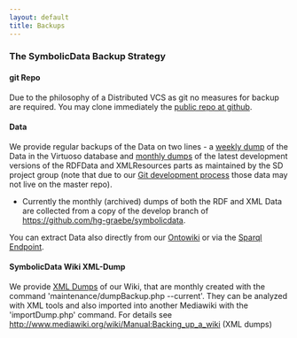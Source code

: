 ```yaml
---
layout: default
title: Backups
---
```


### The SymbolicData Backup Strategy

#### git Repo

Due to the philosophy of a Distributed VCS as git no measures for backup are required. You may clone immediately the [public repo at github](https://github.com/symbolicdata).

#### Data

We provide regular backups of the Data on two lines - a [weekly dump](http://symbolicdata.org/Backups/RDFDataDump) of the Data in the Virtuoso database and [monthly dumps](http://symbolicdata.org/Backups/Data) of the latest development versions of the RDFData and XMLResources parts as maintained by the SD project group (note that due to our [Git development process](Using.Git "wikilink") those data may not live on the master repo).

-   Currently the monthly (archived) dumps of both the RDF and XML Data are collected from a copy of the develop branch of <https://github.com/hg-graebe/symbolicdata>.

You can extract Data also directly from our [Ontowiki](http://symbolicdata.org/Data/) or via the [Sparql Endpoint](http://symbolicdata.org:8890/sparql).

#### SymbolicData Wiki XML-Dump

We provide [XML Dumps](http://symbolicdata.org/Backups/Wiki) of our Wiki, that are monthly created with the command 'maintenance/dumpBackup.php --current'. They can be analyzed with XML tools and also imported into another Mediawiki with the 'importDump.php' command. For details see <http://www.mediawiki.org/wiki/Manual:Backing_up_a_wiki> (XML dumps)
